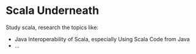 # Scala Underneath

Study scala, research the topics like:

- Java Interoperability of Scala, especially Using Scala Code from Java
- ...

